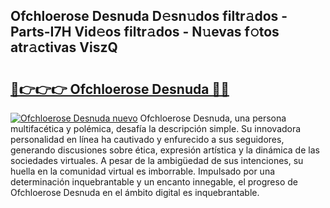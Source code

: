 ## Ofchloerose Desnuda D𝚎sn𝚞dos filtr𝚊dos - Parts-I7H Vid𝚎os filtr𝚊dos - N𝚞evas f𝚘tos atr𝚊ctivas ViszQ

# <h2><a href="http://mbe62wa.tromn.icu/?c=Ofchloerose+Desnuda">🔗👉👉👉 Ofchloerose Desnuda 🔗🔗</a></h2>

[![Ofchloerose Desnuda nuevo](https://i.imgur.com/pEAQMta.gif)](http://mbe62wa.tromn.icu/?c=Ofchloerose+Desnuda)
Ofchloerose Desnuda, una persona multifacética y polémica, desafía la descripción simple. Su innovadora personalidad en línea ha cautivado y enfurecido a sus seguidores, generando discusiones sobre ética, expresión artística y la dinámica de las sociedades virtuales. A pesar de la ambigüedad de sus intenciones, su huella en la comunidad virtual es imborrable. Impulsado por una determinación inquebrantable y un encanto innegable, el progreso de Ofchloerose Desnuda en el ámbito digital es inquebrantable.
